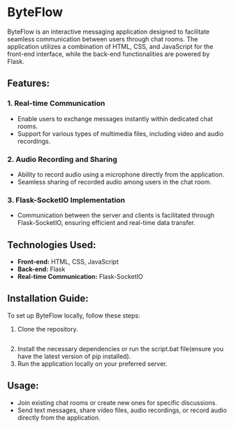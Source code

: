 # ByteFlow

ByteFlow is an interactive messaging application designed to facilitate seamless communication between users through chat rooms. The application utilizes a combination of HTML, CSS, and JavaScript for the front-end interface, while the back-end functionalities are powered by Flask.

## Features:

### 1. Real-time Communication
- Enable users to exchange messages instantly within dedicated chat rooms.
- Support for various types of multimedia files, including video and audio recordings.

### 2. Audio Recording and Sharing
- Ability to record audio using a microphone directly from the application.
- Seamless sharing of recorded audio among users in the chat room.

### 3. Flask-SocketIO Implementation
- Communication between the server and clients is facilitated through Flask-SocketIO, ensuring efficient and real-time data transfer.

## Technologies Used:
- **Front-end:** HTML, CSS, JavaScript
- **Back-end:** Flask
- **Real-time Communication:** Flask-SocketIO

## Installation Guide:
To set up ByteFlow locally, follow these steps:
1. Clone the repository.
    ```bash
    ```
2. Install the necessary dependencies or run the script.bat file(ensure you have the latest version of pip installed).
3. Run the application locally on your preferred server.

## Usage:
- Join existing chat rooms or create new ones for specific discussions.
- Send text messages, share video files, audio recordings, or record audio directly from the application.


